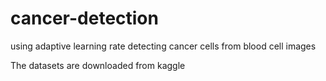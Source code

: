 # cancer-detection
using adaptive learning rate detecting cancer cells from blood cell images

The datasets are downloaded from kaggle
